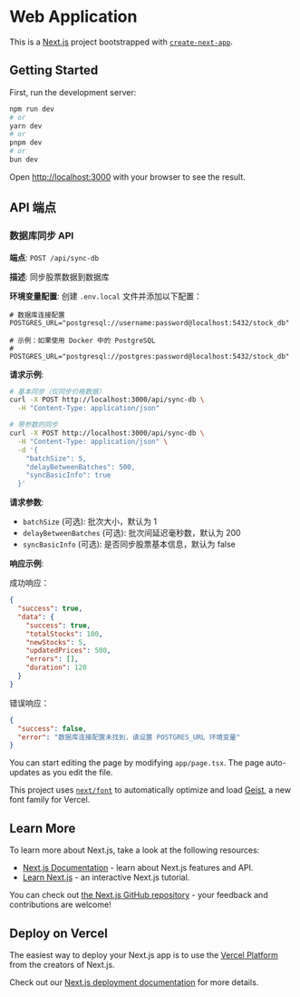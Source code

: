 # Web Application

This is a [Next.js](https://nextjs.org) project bootstrapped with [`create-next-app`](https://nextjs.org/docs/app/api-reference/create-next-app).

## Getting Started

First, run the development server:

```bash
npm run dev
# or
yarn dev
# or
pnpm dev
# or
bun dev
```

Open [http://localhost:3000](http://localhost:3000) with your browser to see the result.

## API 端点

### 数据库同步 API

**端点**: `POST /api/sync-db`

**描述**: 同步股票数据到数据库

**环境变量配置**:
创建 `.env.local` 文件并添加以下配置：

```env
# 数据库连接配置
POSTGRES_URL="postgresql://username:password@localhost:5432/stock_db"

# 示例：如果使用 Docker 中的 PostgreSQL
# POSTGRES_URL="postgresql://postgres:password@localhost:5432/stock_db"
```

**请求示例**:

```bash
# 基本同步（仅同步价格数据）
curl -X POST http://localhost:3000/api/sync-db \
  -H "Content-Type: application/json"

# 带参数的同步
curl -X POST http://localhost:3000/api/sync-db \
  -H "Content-Type: application/json" \
  -d '{
    "batchSize": 5,
    "delayBetweenBatches": 500,
    "syncBasicInfo": true
  }'
```

**请求参数**:

- `batchSize` (可选): 批次大小，默认为 1
- `delayBetweenBatches` (可选): 批次间延迟毫秒数，默认为 200
- `syncBasicInfo` (可选): 是否同步股票基本信息，默认为 false

**响应示例**:

成功响应：

```json
{
  "success": true,
  "data": {
    "success": true,
    "totalStocks": 100,
    "newStocks": 5,
    "updatedPrices": 500,
    "errors": [],
    "duration": 120
  }
}
```

错误响应：

```json
{
  "success": false,
  "error": "数据库连接配置未找到，请设置 POSTGRES_URL 环境变量"
}
```

You can start editing the page by modifying `app/page.tsx`. The page auto-updates as you edit the file.

This project uses [`next/font`](https://nextjs.org/docs/app/building-your-application/optimizing/fonts) to automatically optimize and load [Geist](https://vercel.com/font), a new font family for Vercel.

## Learn More

To learn more about Next.js, take a look at the following resources:

- [Next.js Documentation](https://nextjs.org/docs) - learn about Next.js features and API.
- [Learn Next.js](https://nextjs.org/tutorials) - an interactive Next.js tutorial.

You can check out [the Next.js GitHub repository](https://github.com/vercel/next.js) - your feedback and contributions are welcome!

## Deploy on Vercel

The easiest way to deploy your Next.js app is to use the [Vercel Platform](https://vercel.com/new?utm_medium=default-template&filter=next.js&utm_source=create-next-app&utm_campaign=create-next-app-readme) from the creators of Next.js.

Check out our [Next.js deployment documentation](https://nextjs.org/docs/app/building-your-application/deploying) for more details.
